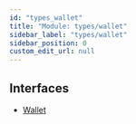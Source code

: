 ```yaml
---
id: "types_wallet"
title: "Module: types/wallet"
sidebar_label: "types/wallet"
sidebar_position: 0
custom_edit_url: null
---
```


## Interfaces

- [Wallet](../interfaces/types_wallet.Wallet)
